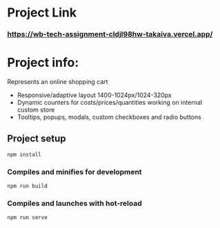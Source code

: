 # Project Link

### https://wb-tech-assignment-cldjl98hw-takaiva.vercel.app/

# Project info:
Represents an online shopping cart
- Responsive/adaptive layout 1400-1024px/1024-320px
- Dynamic counters for costs/prices/quantities working on internal custom store
- Tooltips, popups, modals, custom checkboxes and radio buttons

## Project setup

```
npm install
```

### Compiles and minifies for development

```
npm run build
```

### Compiles and launches with hot-reload

```
npm run serve
```

